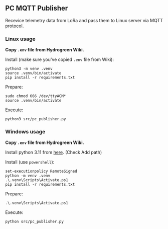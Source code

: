 ## PC MQTT Publisher

Recevice telemetry data from LoRa and pass them to Linux server via MQTT protocol.

### Linux usage

__Copy `.env` file from Hydrogreen Wiki.__

Install (make sure you've copied `.env` file from Wiki):
```shell
python3 -m venv .venv
source .venv/bin/activate
pip install -r requirements.txt
```

Prepare:
```shell
sudo chmod 666 /dev/ttyACM*
source .venv/bin/activate
```

Execute:
```shell
python3 src/pc_publisher.py
```

### Windows usage

__Copy `.env` file from Hydrogreen Wiki.__

Install python 3.11 from [here](https://www.python.org/downloads/release/python-3110/). 
(Check Add path)

Install (use `powershell`):
```shell
set-executionpolicy RemoteSigned
python -m venv .venv
.\.venv\Scripts\Activate.ps1
pip install -r requirements.txt
```

Prepare:
```shell
.\.venv\Scripts\Activate.ps1
```

Execute:
```shell
python src/pc_publisher.py
```
